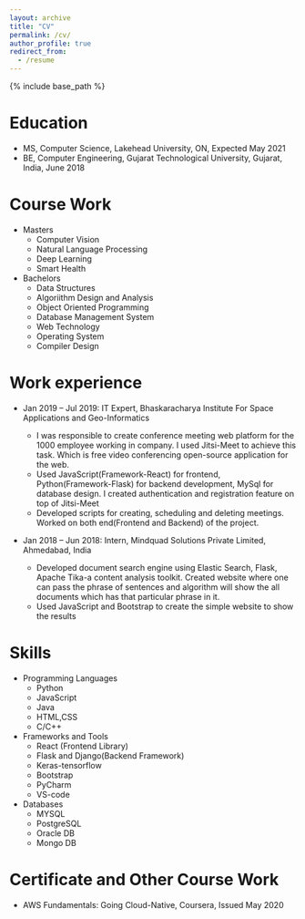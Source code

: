 ```yaml
---
layout: archive
title: "CV"
permalink: /cv/
author_profile: true
redirect_from:
  - /resume
---
```


{% include base_path %}

Education
======
* MS, Computer Science, Lakehead University, ON, Expected May 2021
* BE, Computer Engineering, Gujarat Technological University, Gujarat, India, June 2018

Course Work
======
* Masters
  * Computer Vision
  * Natural Language Processing
  * Deep Learning 
  * Smart Health
* Bachelors
  * Data Structures
  * Algoriithm Design and Analysis
  * Object Oriented Programming
  * Database Management System
  * Web Technology
  * Operating System
  * Compiler Design

Work experience
======
* Jan 2019 – Jul 2019: IT Expert, Bhaskaracharya Institute For Space Applications and Geo-Informatics
  * I was responsible to create conference meeting web platform for the 1000 employee working in company. I used Jitsi-Meet to achieve this task. Which is free video               conferencing open-source application for the web.
  * Used JavaScript(Framework-React) for frontend, Python(Framework-Flask) for backend development, MySql for database design. I created authentication and registration feature     on top of Jitsi-Meet
  * Developed scripts for creating, scheduling and deleting meetings. Worked on both end(Frontend and Backend) of the project.

* Jan 2018 – Jun 2018: Intern, Mindquad Solutions Private Limited, Ahmedabad, India
  * Developed document search engine using Elastic Search, Flask, Apache Tika-a content analysis toolkit. Created website where one can pass the phrase of sentences and             algorithm will show the all documents which has that particular phrase in it. 
  * Used JavaScript and Bootstrap to create the simple website to show the results
  
Skills
======
* Programming Languages
  * Python
  * JavaScript
  * Java
  * HTML,CSS
  * C/C++
* Frameworks and Tools
  * React (Frontend Library)
  * Flask and Django(Backend Framework)
  * Keras-tensorflow
  * Bootstrap
  * PyCharm
  * VS-code
* Databases
  * MYSQL
  * PostgreSQL
  * Oracle DB
  * Mongo DB

Certificate and Other Course Work
======
* AWS Fundamentals: Going Cloud-Native, Coursera, Issued May 2020




